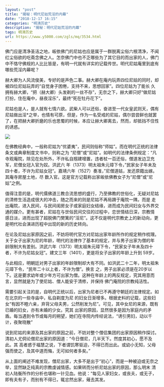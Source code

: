 ```yaml
---
layout: "post"
title: "揭秘：明代尼姑荒淫的内幕"
date: "2018-12-17 16:15"
categories: "明清历史"
description: "揭秘：明代尼姑荒淫的内幕"
tags: 明清历史
url: https://www.y5000.com/zgls/mq/3534.html
---
```






佛门应是清净圣洁之地，皈依佛门的尼姑也应是属于一群脱离尘俗六根清净，不闻红尘俗欲的吃斋念佛之人。怎奈佛门中也不乏哪些为了其它目的而出家的人，佛门中不恪守佛规的人比比皆是，有明一代就有详实的记载传世。明代尼姑庵里到底有哪些荒淫内幕呢？

赫大卿为人风流俊美，专好的是声色二事。赫大卿在庵内玩弄四位尼姑的同时，却被四位尼姑玩弄的“自觉身子困倦，支持不来，思想回家”。四位尼姑为了能长
久拥有赫大卿，“把（赫大卿）头发剃的一丝不存”，无奈之下，赫大卿只好“做尼姑打扮，住在庵中，昼夜淫乐”，最终“死在牡丹花下”。

尼姑也是人，是人就有七情六欲。武柴人可以还俗，奋进至一代女皇武则天，偶有尼姑做出淫*之举，也情有可原，但是，作为一名受戒的尼姑，偶尔尝尝鲜也就罢了，在把赫大卿折磨的乐也思蜀的时候，本应让赫大卿离去，然而，却抵挡不住性的诱惑。

![](https://img.y5000.com/uploads/allimg/161017/6-16101G22601O0.jpg)

在佛教经典中，一般称尼姑为“优婆夷”，民间则俗称“师姑”。而在明代正统的法律条文或典章制度文书中，则称之为
“尼僧”或“尼姑”。如明代的法律条例规定：“凡寺观庵院，除见在处所外，不许私自剏建增置，违者杖一百还俗，僧道发边卫充军，尼僧女冠入官为奴。洪武六
年（1373）明太祖朱元璋下令，”民家女子年未及四十者，不许为尼姑女冠“。嘉靖六年（1527）奏准，”尼僧道姑，发还原籍出嫁。其庵寺房屋土地，尽
数入官。这是官方记载称出家皈依佛教女子为“尼僧”或“尼姑”之例。

值得注意的是，明代儒佛道三教合流思想的盛行，乃至佛教的世俗化，无疑对尼姑的清修生活造成很大的冲击，随之而来的则是尼姑不再局蹐于庵院一隅，而是
走出庵院，进入民间，与民间闺房女子或家庭妇女结缘，进而成为民间妇女与外界交通的媒介。更有甚者，尼姑在与世俗民间交往的过程中，恋世情结日深，宗教情
感日淡，进而出现了超脱佛门樊篱的“淫尼”。这不仅是明代宗教史上的新动向，更是明代社会演进历程中出现的新的历史转向。

在论及尼姑出家原因之前，不妨将明代官方对尼姑出家年龄所作的规定稍作梳理。关于女子出家为尼的年龄，明代的法律作了基本的规定，并与男子出家为僧的年
龄限制大有差别。洪武六年（1373）明太祖朱元璋下令，“民家女子年未及四十者，不许为尼姑女冠”。建文三年（1401），更是将女子出家的年龄上升到 59岁。

与此相应，明朝廷对男子出家的年龄限制却大有不同。如洪武二十二年，明太祖朱元璋下令，“民年二十以上者，不许为僧”。换言
之，男子出家必须是在20岁以下。这是要求幼年或少年方可出家为僧。这种在年龄上的两反规定，究其用意而言，显然就是为了使尼姑、僧人能安于清修，并保持
佛门庵院的宗教纯洁性。

需要引起关注的是，自明代正统以后，出家为尼者已不再遵守朝廷的法律规定。如在北京的一些寺庙中，私自剃度为尼
的妇女日渐增多。根据史料的记载，这些妇女“有因不睦六亲，弃背父母夫男，公然削发为尼”。可见，其中女尼的来源，既有已婚的妇女，亦有未婚的少女。究其
出家的原因，显然很多是因为家庭内的矛盾。每当遇到令节或每月的朔望，她们在寺院内传经说法，“诱引男妇，动以千计，夜聚晓散”

说到尼姑的来源及其出家的原因之前，不妨对整个僧侣集团的出家原因稍作探讨。清初人尤侗论僧尼出家的原因道：“今日僧尼，几半天下。然度其初心，愿不及此。其
高者惑于福慧之说，下者谓饥寒驱迫，不得已而出此。或幼小无知，父母强而使之，及其中道而悔，无可如何者多矣。”

从上面的阐述不难发现，僧尼出家，大多不是出于“初心”，而是一种被迫或无奈之举，显然缺乏纯真的宗教虔诚情感。如果转而分析尼姑出家的原因，那么明末
清初人陆衡所作的分析也堪称一针见血。他说：“每见人家妇女，或丧夫，或无子，即有夫有子，而别有不得已，辄忿然出家，薙去其发。
